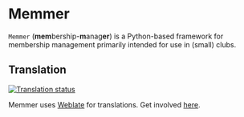 # Memmer

`Memmer` (**mem**bership-**m**anag**er**) is a Python-based framework for membership management primarily intended for use in (small) clubs.


## Translation

<a href="https://hosted.weblate.org/engage/memmer/">
    <img src="https://hosted.weblate.org/widget/memmer/glossary/svg-badge.svg" alt="Translation status" />
</a>

Memmer uses [Weblate](https://weblate.org/) for translations. Get involved [here](https://hosted.weblate.org/engage/memmer/).
